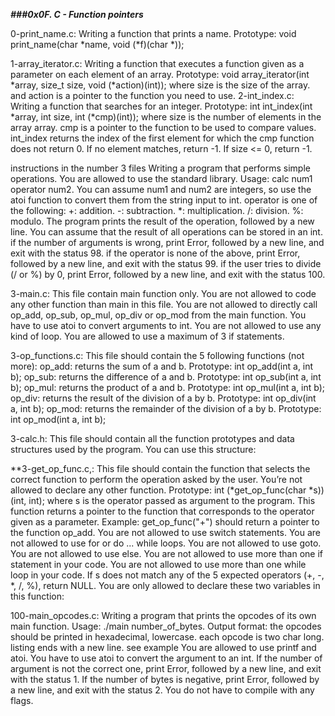***###0x0F. C - Function pointers***

0-print_name.c: Writing a function that prints a name. Prototype: void print_name(char *name, void (*f)(char *));

1-array_iterator.c: Writing a function that executes a function given as a parameter on each element of an array. Prototype: void array_iterator(int *array, size_t size, void (*action)(int)); where size is the size of the array. and action is a pointer to the function you need to use.
2-int_index.c: Writing a function that searches for an integer. Prototype: int int_index(int *array, int size, int (*cmp)(int)); where size is the number of elements in the array array. cmp is a pointer to the function to be used to compare values. int_index returns the index of the first element for which the cmp function does not return 0. If no element matches, return -1. If size <= 0, return -1.

instructions in the number 3 files Writing a program that performs simple operations. You are allowed to use the standard library. Usage: calc num1 operator num2. You can assume num1 and num2 are integers, so use the atoi function to convert them from the string input to int. operator is one of the following: +: addition. -: subtraction. *: multiplication. /: division. %: modulo. The program prints the result of the operation, followed by a new line. You can assume that the result of all operations can be stored in an int. if the number of arguments is wrong, print Error, followed by a new line, and exit with the status 98. if the operator is none of the above, print Error, followed by a new line, and exit with the status 99. if the user tries to divide (/ or %) by 0, print Error, followed by a new line, and exit with the status 100.

3-main.c: This file contain main function only. You are not allowed to code any other function than main in this file. You are not allowed to directly call op_add, op_sub, op_mul, op_div or op_mod from the main function. You have to use atoi to convert arguments to int. You are not allowed to use any kind of loop. You are allowed to use a maximum of 3 if statements.

3-op_functions.c: This file should contain the 5 following functions (not more): op_add: returns the sum of a and b. Prototype: int op_add(int a, int b); op_sub: returns the difference of a and b. Prototype: int op_sub(int a, int b); op_mul: returns the product of a and b. Prototype: int op_mul(int a, int b); op_div: returns the result of the division of a by b. Prototype: int op_div(int a, int b); op_mod: returns the remainder of the division of a by b. Prototype: int op_mod(int a, int b);

3-calc.h: This file should contain all the function prototypes and data structures used by the program. You can use this structure:

**3-get_op_func.c,: This file should contain the function that selects the correct function to perform the operation asked by the user. You’re not allowed to declare any other function. Prototype: int (*get_op_func(char *s))(int, int); where s is the operator passed as argument to the program. This function returns a pointer to the function that corresponds to the operator given as a parameter. Example: get_op_func("+") should return a pointer to the function op_add. You are not allowed to use switch statements. You are not allowed to use for or do ... while loops. You are not allowed to use goto. You are not allowed to use else. You are not allowed to use more than one if statement in your code. You are not allowed to use more than one while loop in your code. If s does not match any of the 5 expected operators (+, -, *, /, %), return NULL. You are only allowed to declare these two variables in this function:

100-main_opcodes.c: Writing a program that prints the opcodes of its own main function. Usage: ./main number_of_bytes. Output format: the opcodes should be printed in hexadecimal, lowercase. each opcode is two char long. listing ends with a new line. see example You are allowed to use printf and atoi. You have to use atoi to convert the argument to an int. If the number of argument is not the correct one, print Error, followed by a new line, and exit with the status 1. If the number of bytes is negative, print Error, followed by a new line, and exit with the status 2. You do not have to compile with any flags.

